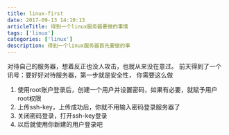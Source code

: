 ```yaml
---
title: linux-first
date: 2017-09-13 14:10:13
articleTitle: 得到一个linux服务器要做的事情
tags: ['linux']
categories: ['linux']
description: 得到一个linux服务器首先要做的事
---
```


对待自己的服务器，想着反正也没人攻击，也就从来没在意过。
前天得到了一个讯号：要好好对待服务器，第一步就是安全性， 你需要这么做

1. 使用root账户登录后，创建一个用户并设置密码，如果有必要，就赋予用户root权限
2. 上传ssh-key，上传成功后，你就不用输入密码登录服务器了
3. 关闭密码登录，打开ssh-key登录
4. 以后就使用你新建的用户登录吧